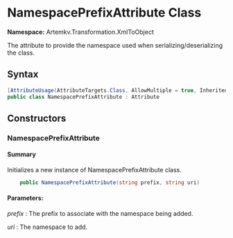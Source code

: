 # NamespacePrefixAttribute Class

**Namespace:** Artemkv.Transformation.XmlToObject

The attribute to provide the namespace used when serializing/deserializing the class.

## Syntax

```csharp
[AttributeUsage(AttributeTargets.Class, AllowMultiple = true, Inherited = true)](AttributeUsage(AttributeTargets.Class,-AllowMultiple-=-true,-Inherited-=-true))
public class NamespacePrefixAttribute : Attribute
```

## Constructors

### NamespacePrefixAttribute

#### Summary

Initializes a new instance of NamespacePrefixAttribute class.

```csharp
	public NamespacePrefixAttribute(string prefix, string uri)
```

#### Parameters:

_prefix_
: The prefix to associate with the namespace being added.

_uri_
: The namespace to add.